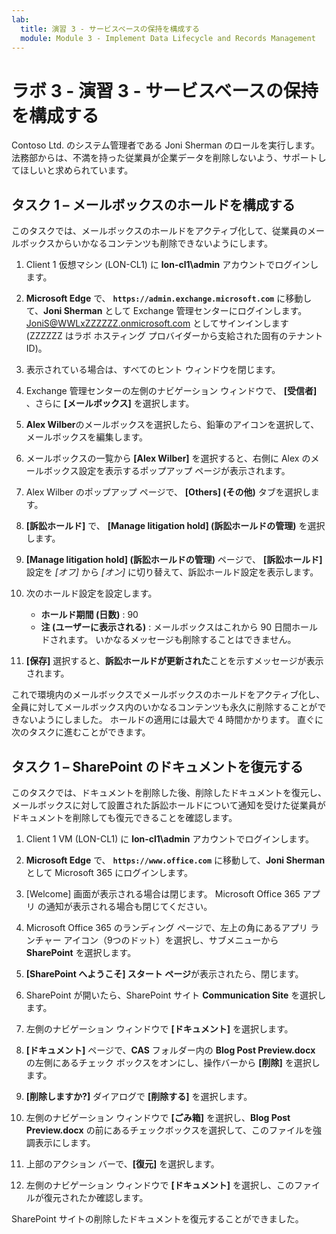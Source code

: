 ```yaml
---
lab:
  title: 演習 3 - サービスベースの保持を構成する
  module: Module 3 - Implement Data Lifecycle and Records Management
---
```


# ラボ 3 - 演習 3 - サービスベースの保持を構成する

Contoso Ltd. のシステム管理者である Joni Sherman のロールを実行します。法務部からは、不満を持った従業員が企業データを削除しないよう、サポートしてほしいと求められています。

## タスク 1 – メールボックスのホールドを構成する

このタスクでは、メールボックスのホールドをアクティブ化して、従業員のメールボックスからいかなるコンテンツも削除できないようにします。

1. Client 1 仮想マシン (LON-CL1) に **lon-cl1\admin** アカウントでログインします。

1. **Microsoft Edge** で、 **`https://admin.exchange.microsoft.com`** に移動して、**Joni Sherman** として Exchange 管理センターにログインします。 JoniS@WWLxZZZZZZ.onmicrosoft.com としてサインインします (ZZZZZZ はラボ ホスティング プロバイダーから支給された固有のテナント ID)。

1. 表示されている場合は、すべてのヒント ウィンドウを閉じます。

1. Exchange 管理センターの左側のナビゲーション ウィンドウで、 **[受信者]** 、さらに **[メールボックス]** を選択します。

1. **Alex Wilber**のメールボックスを選択したら、鉛筆のアイコンを選択して、メールボックスを編集します。

1. メールボックスの一覧から **[Alex Wilber]** を選択すると、右側に Alex のメールボックス設定を表示するポップアップ ページが表示されます。

1. Alex Wilber のポップアップ ページで、 **[Others] (その他)** タブを選択します。

1. **[訴訟ホールド]** で、 **[Manage litigation hold] (訴訟ホールドの管理)** を選択します。

1. **[Manage litigation hold] (訴訟ホールドの管理)** ページで、 **[訴訟ホールド]** 設定を _[オフ]_ から _[オン]_ に切り替えて、訴訟ホールド設定を表示します。

1. 次のホールド設定を設定します。

    - **ホールド期間 (日数)** : 90
    - **注 (ユーザーに表示される)** : メールボックスはこれから 90 日間ホールドされます。 いかなるメッセージも削除することはできません。

1. **[保存]** 選択すると、**訴訟ホールドが更新された**ことを示すメッセージが表示されます。

これで環境内のメールボックスでメールボックスのホールドをアクティブ化し、全員に対してメールボックス内のいかなるコンテンツも永久に削除することができないようにしました。 ホールドの適用には最大で 4 時間かかります。  直ぐに次のタスクに進むことができます。

## タスク 1 – SharePoint のドキュメントを復元する

このタスクでは、ドキュメントを削除した後、削除したドキュメントを復元し、メールボックスに対して設置された訴訟ホールドについて通知を受けた従業員がドキュメントを削除しても復元できることを確認します。

1. Client 1 VM (LON-CL1) に **lon-cl1\admin** アカウントでログインします。

1. **Microsoft Edge** で、 **`https://www.office.com`** に移動して、**Joni Sherman** として Microsoft 365 にログインします。

1. [Welcome] 画面が表示される場合は閉じます。 Microsoft Office 365 アプリ の通知が表示される場合も閉じてください。

1. Microsoft Office 365 のランディング ページで、左上の角にあるアプリ ランチャー アイコン（9つのドット）を選択し、サブメニューから **SharePoint** を選択します。

1. **[SharePoint へようこそ] スタート ページ**が表示されたら、閉じます。

1. SharePoint が開いたら、SharePoint サイト **Communication Site** を選択します。

1. 左側のナビゲーション ウィンドウで **[ドキュメント]** を選択します。

1. **[ドキュメント]** ページで、**CAS** フォルダー内の **Blog Post Preview.docx** の左側にあるチェック ボックスをオンにし、操作バーから **[削除]** を選択します。

1. **[削除しますか?]** ダイアログで **[削除する]** を選択します。

1. 左側のナビゲーション ウィンドウで **[ごみ箱]** を選択し、**Blog Post Preview.docx** の前にあるチェックボックスを選択して、このファイルを強調表示にします。

1. 上部のアクション バーで、**[復元]** を選択します。

1. 左側のナビゲーション ウィンドウで **[ドキュメント]** を選択し、このファイルが復元されたか確認します。

SharePoint サイトの削除したドキュメントを復元することができました。
